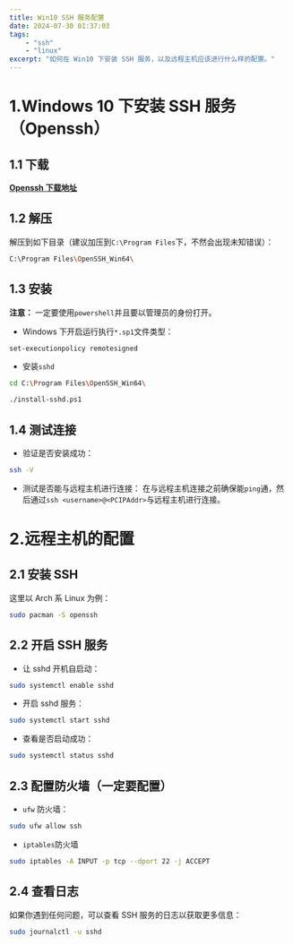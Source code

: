 ```yaml
---
title: Win10 SSH 服务配置
date: 2024-07-30 01:37:03
tags:
    - "ssh"
    - "linux"
excerpt: "如何在 Win10 下安装 SSH 服务，以及远程主机应该进行什么样的配置。"
---
```



# 1.Windows 10 下安装 SSH 服务（Openssh）

## 1.1 下载

[ **Openssh 下载地址** ](https://github.com/PowerShell/Win32-OpenSSH)

## 1.2 解压

解压到如下目录（建议加压到`C:\Program Files`下，不然会出现未知错误）：
```bash
C:\Program Files\OpenSSH_Win64\
```

## 1.3 安装

**注意：** 一定要使用`powershell`并且要以管理员的身份打开。
- Windows 下开启运行执行`*.sp1`文件类型：
```bash
set-executionpolicy remotesigned
```

- 安装`sshd`
```bash
cd C:\Program Files\OpenSSH_Win64\

./install-sshd.ps1
```

## 1.4 测试连接

- 验证是否安装成功：
```bash
ssh -V
```

- 测试是否能与远程主机进行连接：
在与远程主机连接之前确保能`ping`通，然后通过`ssh <username>@<PCIPAddr>`与远程主机进行连接。

# 2.远程主机的配置

## 2.1 安装 SSH

这里以 Arch 系 Linux 为例：
```bash
sudo pacman -S openssh
```

## 2.2 开启 SSH 服务

- 让 sshd 开机自启动：
```bash
sudo systemctl enable sshd
```

- 开启 sshd 服务：
```bash
sudo systemctl start sshd
```

- 查看是否启动成功：
```bash
sudo systemctl status sshd
```

## 2.3 配置防火墙（一定要配置）

- `ufw` 防火墙：
```bash
sudo ufw allow ssh
```

- `iptables`防火墙
```bash
sudo iptables -A INPUT -p tcp --dport 22 -j ACCEPT
```
## 2.4 查看日志

如果你遇到任何问题，可以查看 SSH 服务的日志以获取更多信息：
```bash
sudo journalctl -u sshd
```
